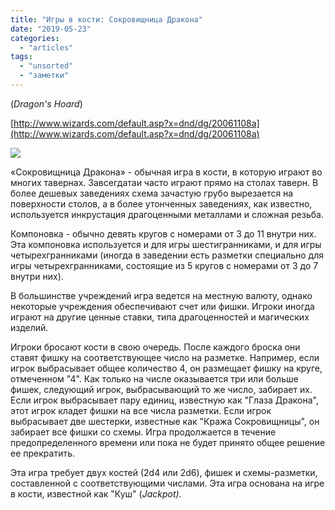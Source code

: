 ```yaml
---
title: "Игры в кости: Сокровищница Дракона"
date: "2019-05-23"
categories: 
  - "articles"
tags: 
  - "unsorted"
  - "заметки"
---
```


(_Dragon's Hoard_)

[http://www.wizards.com/default.asp?x=dnd/dg/20061108a](http://www.wizards.com/default.asp?x=dnd/dg/20061108a)

![](https://cyborgsandmages.com/wp-content/uploads/2019/05/dice_game_dragon_hoard.jpg)

«Сокровищница Дракона» - обычная игра в кости, в которую играют во многих тавернах. Завсегдатаи часто играют прямо на столах таверн. В более дешевых заведениях схема зачастую грубо вырезается на поверхности столов, а в более утонченных заведениях, как известно, используется инкрустация драгоценными металлами и сложная резьба.

Компоновка - обычно девять кругов с номерами от 3 до 11 внутри них. Эта компоновка используется и для игры шестигранниками, и для игры четырехгранниками (иногда в заведении есть разметки специально для игры четырехгранниками, состоящие из 5 кругов с номерами от 3 до 7 внутри них).

В большинстве учреждений игра ведется на местную валюту, однако некоторые учреждения обеспечивают счет или фишки. Игроки иногда играют на другие ценные ставки, типа драгоценностей и магических изделий.

Игроки бросают кости в свою очередь. После каждого броска они ставят фишку на соответствующее число на разметке. Например, если игрок выбрасывает общее количество 4, он размещает фишку на круге, отмеченном "4". Как только на числе оказывается три или больше фишек, следующий игрок, выбрасывающий то же число, забирает их. Если игрок выбрасывает пару единиц, известную как "Глаза Дракона", этот игрок кладет фишки на все числа разметки. Если игрок выбрасывает две шестерки, известные как "Кража Сокровищницы", он забирает все фишки со схемы. Игра продолжается в течение предопределенного времени или пока не будет принято общее решение ее прекратить.

Эта игра требует двух костей (2d4 или 2d6), фишек и схемы-разметки, составленной с соответствующими числами. Эта игра основана на игре в кости, известной как "Куш" (_Jackpot)_.
